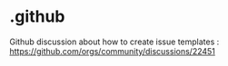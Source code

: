# .github

Github discussion about how to create issue templates : https://github.com/orgs/community/discussions/22451
